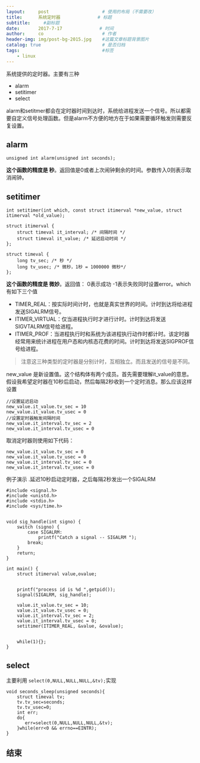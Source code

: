 ```yaml
---
layout:     post                    # 使用的布局（不需要改）
title:      系统定时器              # 标题 
subtitle:     #副标题
date:       2017-7-17              # 时间
author:     co                      # 作者
header-img: img/post-bg-2015.jpg    #这篇文章标题背景图片
catalog: true                       # 是否归档
tags:                               #标签
    - linux
---
```


系统提供的定时器。主要有三种
- alarm
- setitimer
- select

alarm和setitmer都会在定时器时间到达时，系统给进程发送一个信号。所以都需要自定义信号处理函数。但是alarm不方便的地方在于如果需要循环触发则需要反复设置。
## alarm

```
unsigned int alarm(unsigned int seconds);
```

**这个函数的精度是 秒**。返回值是0或者上次闹钟剩余的时间。参数传入0则表示取消闹钟。

## setitimer
```
int setitimer(int which, const struct itimerval *new_value, struct itimerval *old_value);

struct itimerval { 
	struct timeval it_interval; /* 间隔时间 */ 
	struct timeval it_value; /* 延迟启动时间 */ 
}; 

struct timeval { 
	long tv_sec; /* 秒 */ 
	long tv_usec; /* 微秒，1秒 = 1000000 微秒*/ 
}; 
```
**这个函数的精度是 微妙**。返回值： 0表示成功 -1表示失败同时设置error。which有如下三个值
- TIMER_REAL：按实际时间计时，也就是真实世界的时间。计时到达将给进程发送SIGALRM信号。 
- ITIMER_VIRTUAL：仅当进程执行时才进行计时。计时到达将发送SIGVTALRM信号给进程。 
- ITIMER_PROF：当进程执行时和系统为该进程执行动作时都计时。该定时器经常用来统计进程在用户态和内核态花费的时间。计时到达将发送SIGPROF信号给进程。

> 注意这三种类型的定时器是分别计时，互相独立。而且发送的信号是不同。


new_value 是新设置值。这个结构体有两个成员。首先需要理解it_value的意思。假设我希望定时器在10秒后启动，然后每隔2秒收到一个定时消息。那么应该这样设置
```
//设置延迟启动
new_value.it_value.tv_sec = 10
new_value.it_value.tv_usec = 0
//设置定时器触发间隔时间
new_value.it_interval.tv_sec = 2
new_value.it_interval.tv_usec = 0

```
取消定时器则使用如下代码：

```
new_value.it_value.tv_sec = 0
new_value.it_value.tv_usec = 0
new_value.it_interval.tv_sec = 0
new_value.it_interval.tv_usec = 0

``` 
例子演示 .延迟10秒启动定时器，之后每隔2秒发出一个SIGALRM
```
#include <signal.h> 
#include <unistd.h> 
#include <stdio.h> 
#include <sys/time.h> 


void sig_handle(int signo) { 
	switch (signo) { 
		case SIGALRM: 
			printf("Catch a signal -- SIGALRM "); 
		break; 
	} 
	return; 
} 

int main() { 
	struct itimerval value,ovalue; 
	
	
	printf("process id is %d ",getpid()); 
	signal(SIGALRM, sig_handle); 
	
	value.it_value.tv_sec = 10; 
	value.it_value.tv_usec = 0; 
	value.it_interval.tv_sec = 2; 
	value.it_interval.tv_usec = 0; 
	setitimer(ITIMER_REAL, &value, &ovalue); 
	
	
	while(1){};
} 
```

## select
主要利用 `select(0,NULL,NULL,NULL,&tv);`实现

```
void seconds_sleep(unsigned seconds){
    struct timeval tv;
    tv.tv_sec=seconds;
    tv.tv_usec=0;
    int err;
    do{
       err=select(0,NULL,NULL,NULL,&tv);
    }while(err<0 && errno==EINTR);
}
```


## 结束